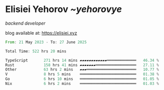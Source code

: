 # Elisiei Yehorov *~yehorovye*

*backend developer*

blog available at: https://elisiei.xyz

<!--START_SECTION:waka-->

```rust
From: 21 May 2023 - To: 27 June 2025

Total Time: 522 hrs 20 mins

TypeScript       271 hrs 14 mins ▰▰▰▰▰▰▰▰▰▰▰▰═════════════   46.34 %
Rust             158 hrs 41 mins ▰▰▰▰▰▰▰══════════════════   27.11 %
Other            63 hrs 2 mins   ▰▰▰══════════════════════   10.77 %
V                8 hrs 5 mins    ═════════════════════════   01.38 %
Go               6 hrs 10 mins   ═════════════════════════   01.05 %
Nix              6 hrs 2 mins    ═════════════════════════   01.03 %
```

<!--END_SECTION:waka-->
